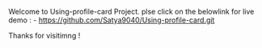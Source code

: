 Welcome to  Using-profile-card Project.
plse click on the belowlink for live demo : -
 https://github.com/Satya9040/Using-profile-card.git
 

Thanks for visitimng !

